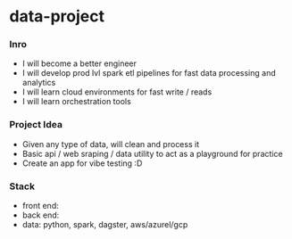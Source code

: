 # data-project


### Inro

- I will become a better engineer
- I will develop prod lvl spark etl pipelines for fast data processing and analytics
- I will learn cloud environments for fast write / reads
- I will learn orchestration tools


### Project Idea
- Given any type of data, will clean and process it
- Basic api / web sraping / data utility to act as a playground for practice
- Create an app for vibe testing :D


### Stack

- front end:
- back end:
- data: python, spark, dagster, aws/azurel/gcp



